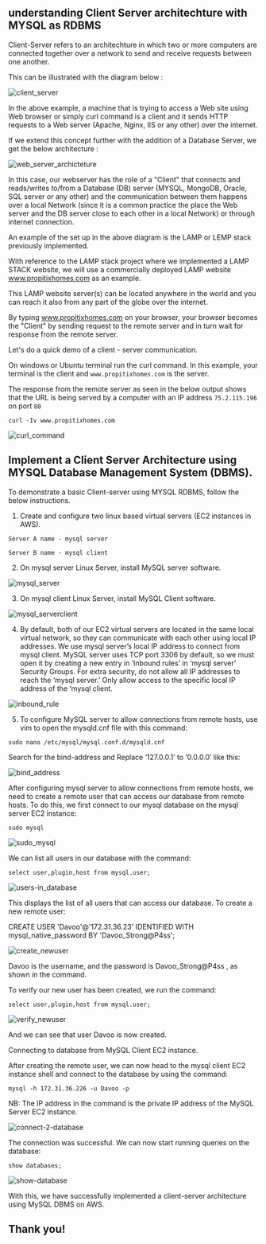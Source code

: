 ## understanding Client Server architechture with MYSQL as RDBMS

Client-Server refers to an architechture in which two or more computers are connected together over a network to send and receive requests between one another.

This can be illustrated with the diagram below :

![client_server](./img/01.%20client_server.png)

In the above example, a machine that is trying to access a Web site using Web browser or simply curl command is a client and it sends HTTP requests to a Web server (Apache, Nginx, IIS or any other) over the internet.

If we extend this concept further with the addition of a Database Server, we get the below architecture :

![web_server_archicteture](./img/02.%20web-server-archictecture.png)

In this case, our webserver has the role of a "Client" that connects and reads/writes to/from a Database (DB) server (MYSQL, MongoDB, Oracle, SQL server or any other) and the communication between them happens over a local Network (since it is a common practice the place the Web server and the DB server close to each other in a local Network) or through internet connection.

An example of the set up in the above diagram is the LAMP or LEMP stack previously implemented.

With reference to the LAMP stack project where we implemented a LAMP STACK website, we will use a commercially deployed LAMP website www.propitixhomes.com as an example.

This LAMP website server(s) can be located anywhere in the world and you can reach it also from any part of the globe over the internet.

By typing www.propitixhomes.com on your browser, your browser becomes the "Client" by sending request to the remote server and in turn wait for response from the remote server.

Let's do a quick demo of a client - server communication.

On windows or Ubuntu terminal run the curl command.
In this example, your terminal is the client and `www.propitixhomes.com` is the server.

The response from the remote server as seen in the below output shows that the URL is being served by a computer with an IP address `75.2.115.196 `on port `80`


`curl -Iv www.propitixhomes.com`

![curl_command](./img/03.%20Curl_command.png)




## Implement a Client Server Architecture using MYSQL Database Management System (DBMS).

To demonstrate a basic Client-server using MYSQL RDBMS, follow the below instructions.

 1. Create and configure two linux based virtual servers (EC2 instances in AWS).

`Server A name - mysql server`

`Server B name - mysql client`

2. On mysql server Linux Server, install MySQL server software.

![mysql_server](./img/04.install_mysql_server.png)



3. On mysql client Linux Server, install MySQL Client software.

![mysql_serverclient](./img/install_server_client.png)


4. By default, both of our EC2 virtual servers are located in the same local virtual network, so they can communicate with each other using local IP addresses. We use mysql server’s local IP address to connect from mysql client. MySQL server uses TCP port 3306 by default, so we must open it by creating a new entry in ‘Inbound rules’ in ‘mysql server’ Security Groups. For extra security, do not allow all IP addresses to reach the ‘mysql server.’ Only allow access to the specific local IP address of the ‘mysql client.


![inbound_rule](./img/06.%20inbound_rule.png)

5. To configure MySQL server to allow connections from remote hosts, use vim to open the mysqld.cnf file with this command:

`sudo nano /etc/mysql/mysql.conf.d/mysqld.cnf`

Search for the bind-address and Replace ‘127.0.0.1’ to ‘0.0.0.0’ like this:

![bind_address](./img/07.%20bind_address.png)

After configuring mysql server to allow connections from remote hosts, we need to create a remote user that can access our database from remote hosts. To do this, we first connect to our mysql database on the mysql server EC2 instance:

`sudo mysql`

![sudo_mysql](./img/08.%20sudo_mysql.png)

We can list all users in our database with the command:

`select user,plugin,host from mysql.user;`

![users-in_database](./img/11.users-in_database.png)

This displays the list of all users that can access our database. To create a new remote user:

CREATE USER 'Davoo'@'172.31.36.23' IDENTIFIED WITH mysql_native_password BY 'Davoo_Strong@P4ss';

![create_newuser](./img/12.create-user@mysql-server.png)

Davoo is the username, and the password is Davoo_Strong@P4ss , as shown in the command.



To verify our new user has been created, we run the command:

`select user,plugin,host from mysql.user;`

![verify_newuser](./img/11.verify_newuser.png)

And we can see that user Davoo is now created.

Connecting to database from MySQL Client EC2 instance.

After creating the remote user, we can now head to the mysql client EC2 instance shell and connect to the database by using the command:

`mysql -h 172.31.36.226 -u Davoo -p`

NB: The IP address in the command is the private IP address of the MySQL Server EC2 instance.

![connect-2-database](./img/15.connect_2-database.png)


The connection was successful. We can now start running queries on the database:

`show databases;`

![show-database](./img/14.show-database.png)

With this, we have successfully implemented a client-server architecture using MySQL DBMS on AWS.

## Thank you!

